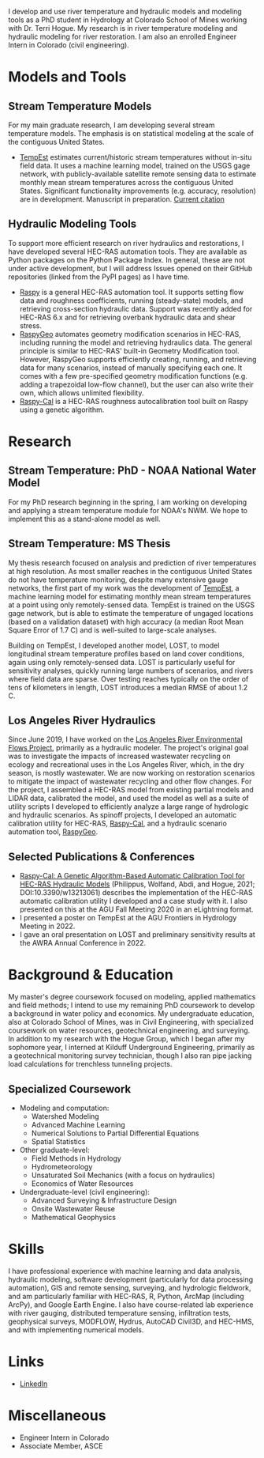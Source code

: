 I develop and use river temperature and hydraulic models and modeling tools as a PhD student in Hydrology at Colorado School of Mines working with Dr. Terri Hogue.  My research is in river temperature modeling and hydraulic modeling for river restoration.  I am also an enrolled Engineer Intern in Colorado (civil engineering).

# Models and Tools

## Stream Temperature Models

For my main graduate research, I am developing several stream temperature models.  The emphasis is on statistical modeling at the scale of the contiguous United States.

- [TempEst](https://github.com/river-tempest/tempest) estimates current/historic stream temperatures without in-situ field data.  It uses a machine learning model, trained on the USGS gage network, with publicly-available satellite remote sensing data to estimate monthly mean stream temperatures across the contiguous United States.  Significant functionality improvements (e.g. accuracy, resolution) are in development.  Manuscript in preparation.  [Current citation](https://scholar.google.com/scholar?cluster=1692791899518260542&hl=en&oi=scholarr)

## Hydraulic Modeling Tools

To support more efficient research on river hydraulics and restorations, I have developed several HEC-RAS automation tools.  They are available as Python packages on the Python Package Index.  In general, these are not under active development, but I will address Issues opened on their GitHub repositories (linked from the PyPI pages) as I have time.

- [Raspy](https://pypi.org/project/raspy-auto/) is a general HEC-RAS automation tool.  It supports setting flow data and roughness coefficients, running (steady-state) models, and retrieving cross-section hydraulic data.  Support was recently added for HEC-RAS 6.x and for retrieving overbank hydraulic data and shear stress.
- [RaspyGeo](https://pypi.org/project/RaspyGeo/) automates geometry modification scenarios in HEC-RAS, including running the model and retrieving hydraulics data.  The general principle is similar to HEC-RAS' built-in Geometry Modification tool.  However, RaspyGeo supports efficiently creating, running, and retrieving data for many scenarios, instead of manually specifying each one.  It comes with a few pre-specified geometry modification functions (e.g. adding a trapezoidal low-flow channel), but the user can also write their own, which allows unlimited flexibility.
- [Raspy-Cal](https://pypi.org/project/raspy-cal/) is a HEC-RAS roughness autocalibration tool built on Raspy using a genetic algorithm.

# Research

## Stream Temperature: PhD - NOAA National Water Model

For my PhD research beginning in the spring, I am working on developing and applying a stream temperature module for NOAA's NWM.  We hope to implement this as a stand-alone model as well.

## Stream Temperature: MS Thesis

My thesis research focused on analysis and prediction of river temperatures at high resolution.  As most smaller reaches in the contiguous United States do not have temperature monitoring, despite many extensive gauge networks, the first part of my work was the development of [TempEst](https://github.com/river-tempest/tempest), a machine learning model for estimating monthly mean stream temperatures at a point using only remotely-sensed data.  TempEst is trained on the USGS gage network, but is able to estimate the temperature of ungaged locations (based on a validation dataset) with high accuracy (a median Root Mean Square Error of 1.7 C) and is well-suited to large-scale analyses.

Building on TempEst, I developed another model, LOST, to model longitudinal stream temperature profiles based on land cover conditions, again using only remotely-sensed data.  LOST is particularly useful for sensitivity analyses, quickly running large numbers of scenarios, and rivers where field data are sparse.  Over testing reaches typically on the order of tens of kilometers in length, LOST introduces a median RMSE of about 1.2 C.

## Los Angeles River Hydraulics

Since June 2019, I have worked on the [Los Angeles River Environmental Flows Project](https://www.sccwrp.org/about/research-areas/ecohydrology/los-angeles-river-flows-project/), primarily as a hydraulic modeler.  The project's original goal was to investigate the impacts of increased wastewater recycling on ecology and recreational uses in the Los Angeles River, which, in the dry season, is mostly wastewater.  We are now working on restoration scenarios to mitigate the impact of wastewater recycling and other flow changes.  For the project, I assembled a HEC-RAS model from existing partial models and LIDAR data, calibrated the model, and used the model as well as a suite of utility scripts I developed to efficiently analyze a large range of hydrologic and hydraulic scenarios.  As spinoff projects, I developed an automatic calibration utility for HEC-RAS, [Raspy-Cal](https://raspy-cal.dphilippus.com/), and a hydraulic scenario automation tool, [RaspyGeo](https://pypi.org/project/RaspyGeo/).

## Selected Publications & Conferences

* [Raspy-Cal: A Genetic Algorithm-Based Automatic Calibration Tool for HEC-RAS Hydraulic Models](https://www.mdpi.com/2073-4441/13/21/3061) (Philippus, Wolfand, Abdi, and Hogue, 2021; DOI:10.3390/w13213061) describes the implementation of the HEC-RAS automatic calibration utility I developed and a case study with it.  I also presented on this at the AGU Fall Meeting 2020 in an eLightning format.
* I presented a poster on TempEst at the AGU Frontiers in Hydrology Meeting in 2022.
* I gave an oral presentation on LOST and preliminary sensitivity results at the AWRA Annual Conference in 2022.

# Background & Education

My master's degree coursework focused on modeling, applied mathematics and field methods; I intend to use my remaining PhD coursework to develop a background in water policy and economics.  My undergraduate education, also at Colorado School of Mines, was in Civil Engineering, with specialized coursework on water resources, geotechnical engineering, and surveying.  In addition to my research with the Hogue Group, which I began after my sophomore year, I interned at Kilduff Underground Engineering, primarily as a geotechnical monitoring survey technician, though I also ran pipe jacking load calculations for trenchless tunneling projects.

## Specialized Coursework

* Modeling and computation:
  * Watershed Modeling
  * Advanced Machine Learning
  * Numerical Solutions to Partial Differential Equations
  * Spatial Statistics
* Other graduate-level:
  * Field Methods in Hydrology
  * Hydrometeorology
  * Unsaturated Soil Mechanics (with a focus on hydraulics)
  * Economics of Water Resources
* Undergraduate-level (civil engineering):
  * Advanced Surveying & Infrastructure Design
  * Onsite Wastewater Reuse
  * Mathematical Geophysics

# Skills

I have professional experience with machine learning and data analysis, hydraulic modeling, software development (particularly for data processing automation), GIS and remote sensing, surveying, and hydrologic fieldwork, and am particularly familiar with HEC-RAS, R, Python, ArcMap (including ArcPy), and Google Earth Engine.  I also have course-related lab experience with river gauging, distributed temperature sensing, infiltration tests, geophysical surveys, MODFLOW, Hydrus, AutoCAD Civil3D, and HEC-HMS, and with implementing numerical models.

# Links

* [LinkedIn](https://www.linkedin.com/in/daniel-philippus/)

# Miscellaneous

* Engineer Intern in Colorado
* Associate Member, ASCE
